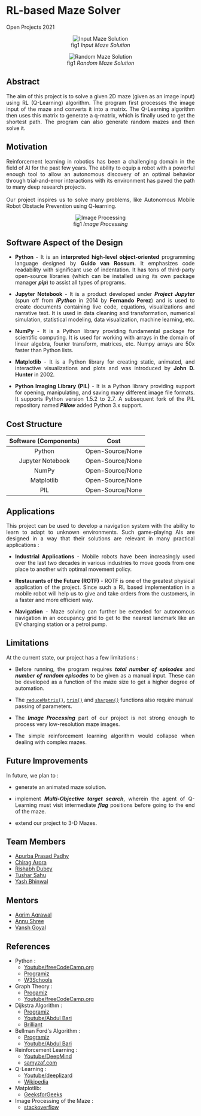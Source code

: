 # RL-based Maze Solver
Open Projects 2021

<p align = "center">
<img src = "https://github.com/tushdon2/RL-based-Maze-Solver/blob/main/Images%20and%20Videos/Images/Input%20maze1%20and%20solution.png" alt = "Input Maze Solution">
<br>fig1 <i>Input Maze Solution</i></p>

<p align = "center">
<img src = "https://github.com/tushdon2/RL-based-Maze-Solver/blob/main/Images%20and%20Videos/Images/Randomly%20generated%20maze%20and%20Solution.png" alt = "Random Maze Solution">
<br>fig1 <i>Random Maze Solution</i></p>

## Abstract
<p align = "justify">The aim of this project is to solve a given 2D maze (given as an image input) using RL (Q-Learning) algorithm. The program first processes the image input of the maze and converts it into a matrix. The Q-Learning algorithm then uses this matrix to generate a q-matrix, which is finally used to get the shortest path. The program can also generate random mazes and then solve it.</p>

## Motivation
<p align = "justify">Reinforcement learning in robotics has been a challenging domain in the field of AI for the past few years. The ability to equip a robot with a powerful enough tool to allow an autonomous discovery of an optimal behavior through trial-and-error interactions with its environment has paved the path to many deep research projects.<br></br>
Our project inspires us to solve many problems, like Autonomous Mobile Robot Obstacle Prevention using Q-learning.</p>

<p align = "center">
<img src = "https://github.com/tushdon2/RL-based-Maze-Solver/blob/main/Images%20and%20Videos/Images/Input%20maze2_image%20processing.png" alt = "Image Processing">
<br>fig1 <i>Image Processing</i></p>

<!-- ## Mechanical Aspect of the Design -->

<!-- ## Electronics Aspect of the Design -->

## Software Aspect of the Design
* <p align = "justify"><b>Python</b> - It is an <b>interpreted high-level object-oriented</b> programming language designed by <b>Guido van Rossum</b>. It emphasizes code readability with significant use of indentation. It has tons of third-party open-source libraries (which can be installed using its own package manager <b><i>pip</i></b>) to assist all types of programs.</p>
* <p align = "justify"><b>Jupyter Notebook</b> - It is a product developed under <b><i>Project Jupyter</i></b> (spun off from <b><i>IPython</i></b> in 2014 by <b>Fernando Perez</b>) and is used to create documents containing live code, equations, visualizations and narrative text. It is used in data cleaning and transformation, numerical simulation, statistical modeling, data visualization, machine learning, etc.</p>
* <p align = "justify"><b>NumPy</b> - It is a Python library providing fundamental package for scientific computing. It is used for working with arrays in the domain of linear algebra, fourier transform, matrices, etc. Numpy arrays are 50x faster than Python lists.</p>
* <p align = "justify"><b>Matplotlib</b> - It is a Python library for creating static, animated, and interactive visualizations and plots and was introduced by <b>John D. Hunter</b> in 2002.</p>
* <p align = "justify"><b>Python Imaging Library (PIL)</b> - It is a Python library providing support for opening, manipulating, and saving many different image file formats. It supports Python version 1.5.2 to 2.7. A subsequent fork of the PIL repository named <b><i>Pillow</i></b> added Python 3.x support.</p>


## Cost Structure
| Software (Components) | Cost |
|:---------------------:|:----:|
| Python | Open-Source/None |
| Jupyter Notebook | Open-Source/None |
| NumPy | Open-Source/None |
| Matplotlib | Open-Source/None |
| PIL | Open-Source/None |

## Applications
<p align = "justify">This project can be used to develop a navigation system with the ability to learn to adapt to unknown environments. Such game-playing AIs are designed in a way that  their solutions are relevant in many practical applications :</p>

* <p align = "justify"><b>Industrial Applications</b> - Mobile robots have been increasingly used  over the last two decades in various industries to move goods from one place to another with optimal movement policy.</p>
* <p align = "justify"><b>Restaurants of the Future (ROTF)</b> - ROTF is one of the greatest physical application of the project. Since such a RL based implementation in a mobile robot will help us to give and take orders from the customers, in a faster and more efficient way.</p>
* <p align = "justify"><b>Navigation</b> - Maze solving can further be extended for autonomous navigation in an occupancy grid to get to the nearest landmark like an EV charging station or a petrol pump.</p>

## Limitations
At the current state, our project has a few limitations :
* <p align = "justify">Before running, the program requires <b><i>total number of episodes</i></b> and <b><i>number of random episodes</i></b> to be given as a manual input. These can be developed as a function of the maze size to get a higher degree of automation.</p>
* The [`reduceMatrix()`](https://github.com/tushdon2/RL-based-Maze-Solver/blob/fbd11ce17a93b9e0d79abbe9c3acc61b46c69b3a/src/ImgPreprocess.py#L49), [`trim()`](https://github.com/tushdon2/RL-based-Maze-Solver/blob/fbd11ce17a93b9e0d79abbe9c3acc61b46c69b3a/src/ImgPreprocess.py#L137) and [`sharpen()`](https://github.com/tushdon2/RL-based-Maze-Solver/blob/fbd11ce17a93b9e0d79abbe9c3acc61b46c69b3a/src/ImgPreprocess.py#L193) functions also require manual passing of parameters.
* <p align = "justify">The <b><i>Image Processing</i></b> part of our project is not strong enough to process very low-resolution maze images.</p>
* <p align = "justify">The simple reinforcement learning algorithm would collapse when dealing with complex mazes.</p>


## Future Improvements
In future, we plan to :
* <p align = "justify">generate an animated maze solution. </p>
* <p align = "justify">implement <b><i>Multi-Objective target search</i></b>, wherein the agent of Q-Learning must visit intermediate <b><i>flag</i></b> positions before going to the end of the maze.</p>
* <p align = "justify">extend our project to 3-D Mazes.</p>

## Team Members
* [Apurba Prasad Padhy](https://github.com/apurba-pp)
* [Chirag Arora](https://github.com/chirag-ar)
* [Rishabh Dubey](https://github.com/RishabhDubey03)
* [Tushar Sahu](https://github.com/tushdon2)
* [Yash Bhinwal](https://github.com/yash-bhinwal)

## Mentors
* [Agrim Agrawal](https://github.com/Agrim01)
* [Annu Shree](https://github.com/annushree21)
* [Vansh Goyal](https://github.com/vanshgoyal)


## References
* Python :
  * [Youtube/freeCodeCamp.org](https://www.youtube.com/watch?v=rfscVS0vtbw)
  * [Programiz](https://www.programiz.com/python-programming)
  * [W3Schools](https://www.w3schools.com/python/)
* Graph Theory :
  * [Progamiz](https://www.programiz.com/dsa/graph)
  * [Youtube/freeCodeCamp.org](https://www.youtube.com/watch?v=09_LlHjoEiY)
* Dijkstra Algorithm :
  * [Programiz](https://www.programiz.com/dsa/dijkstra-algorithm)
  * [Youtube/Abdul Bari](https://www.youtube.com/watch?v=XB4MIexjvY0)
  * [Brilliant](https://brilliant.org/wiki/dijkstras-short-path-finder/)
* Bellman Ford's Algorithm :
  * [Programiz](https://www.programiz.com/dsa/bellman-ford-algorithm)
  * [Youtube/Abdul Bari](https://www.youtube.com/watch?v=FtN3BYH2Zes)
* Reinforcement Learning :
  * [Youtube/DeepMind](https://www.youtube.com/playlist?list=PLqYmG7hTraZDM-OYHWgPebj2MfCFzFObQ)
  * [samyzaf.com](https://www.samyzaf.com/ML/rl/qmaze.html)
* Q-Learning :
  * [Youtube/deeplizard](https://www.youtube.com/watch?v=qhRNvCVVJaA)
  * [Wikipedia](https://en.m.wikipedia.org/wiki/Q-learning)
* Matplotlib:
  * [GeeksforGeeks](https://www.geeksforgeeks.org/matplotlib-pyplot-imshow-in-python/)
* Image Processing of the Maze : 
  * [stackoverflow](https://stackoverflow.com/questions/57610416/how-to-read-a-maze-from-an-image-and-convert-it-to-binary-values-in-python)
